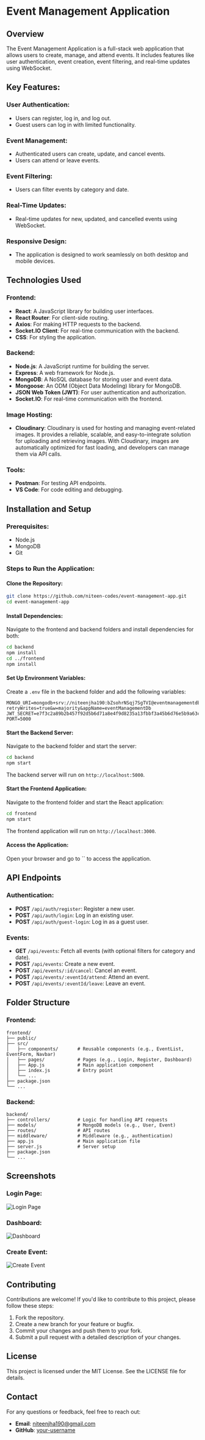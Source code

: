
# Event Management Application

## Overview
The Event Management Application is a full-stack web application that allows users to create, manage, and attend events. It includes features like user authentication, event creation, event filtering, and real-time updates using WebSocket.

## Key Features:
### User Authentication:
- Users can register, log in, and log out.
- Guest users can log in with limited functionality.

### Event Management:
- Authenticated users can create, update, and cancel events.
- Users can attend or leave events.

### Event Filtering:
- Users can filter events by category and date.

### Real-Time Updates:
- Real-time updates for new, updated, and cancelled events using WebSocket.

### Responsive Design:
- The application is designed to work seamlessly on both desktop and mobile devices.

## Technologies Used
### Frontend:
- **React**: A JavaScript library for building user interfaces.
- **React Router**: For client-side routing.
- **Axios**: For making HTTP requests to the backend.
- **Socket.IO Client**: For real-time communication with the backend.
- **CSS**: For styling the application.

### Backend:
- **Node.js**: A JavaScript runtime for building the server.
- **Express**: A web framework for Node.js.
- **MongoDB**: A NoSQL database for storing user and event data.
- **Mongoose**: An ODM (Object Data Modeling) library for MongoDB.
- **JSON Web Token (JWT)**: For user authentication and authorization.
- **Socket.IO**: For real-time communication with the frontend.

### Image Hosting:
- **Cloudinary**: Cloudinary is used for hosting and managing event-related images. It provides a reliable, scalable, and easy-to-integrate solution for uploading and retrieving images. With Cloudinary, images are automatically optimized for fast loading, and developers can manage them via API calls. 

### Tools:
- **Postman**: For testing API endpoints.
- **VS Code**: For code editing and debugging.

## Installation and Setup
### Prerequisites:
- Node.js 
- MongoDB 
- Git 

### Steps to Run the Application:
#### Clone the Repository:
```bash
git clone https://github.com/niteen-codes/event-management-app.git
cd event-management-app
```

#### Install Dependencies:
Navigate to the frontend and backend folders and install dependencies for both:
```bash
cd backend
npm install
cd ../frontend
npm install
```

#### Set Up Environment Variables:
Create a `.env` file in the backend folder and add the following variables:
```env
MONGO_URI=mongodb+srv://niteenjha190:bZsohrNSqj7SgTVI@eventmanagementdb.h9ac6.mongodb.net/?retryWrites=true&w=majority&appName=eventManagementDb
JWT_SECRET=e7f3c2a89b2b457f92d5b6d71a8e4f9d8235a13fbbf3a45b6d76e5b9a63c8a7d
PORT=5000
```

#### Start the Backend Server:
Navigate to the backend folder and start the server:
```bash
cd backend
npm start
```
The backend server will run on `http://localhost:5000`.

#### Start the Frontend Application:
Navigate to the frontend folder and start the React application:
```bash
cd frontend
npm start
```
The frontend application will run on `http://localhost:3000`.

#### Access the Application:
Open your browser and go to `` to access the application.

## API Endpoints
### Authentication:
- **POST** `/api/auth/register`: Register a new user.
- **POST** `/api/auth/login`: Log in an existing user.
- **POST** `/api/auth/guest-login`: Log in as a guest user.

### Events:
- **GET** `/api/events`: Fetch all events (with optional filters for category and date).
- **POST** `/api/events`: Create a new event.
- **POST** `/api/events/:id/cancel`: Cancel an event.
- **POST** `/api/events/:eventId/attend`: Attend an event.
- **POST** `/api/events/:eventId/leave`: Leave an event.

## Folder Structure
### Frontend:
```
frontend/
├── public/
├── src/
│   ├── components/       # Reusable components (e.g., EventList, EventForm, Navbar)
│   ├── pages/            # Pages (e.g., Login, Register, Dashboard)
│   ├── App.js            # Main application component
│   ├── index.js          # Entry point
│   └── ...
├── package.json
└── ...
```
### Backend:
```
backend/
├── controllers/          # Logic for handling API requests
├── models/               # MongoDB models (e.g., User, Event)
├── routes/               # API routes
├── middleware/           # Middleware (e.g., authentication)
├── app.js                # Main application file
├── server.js             # Server setup
├── package.json
└── ...
```

## Screenshots
### Login Page:
![Login Page](#)
### Dashboard:
![Dashboard](#)
### Create Event:
![Create Event](#)

## Contributing
Contributions are welcome! If you'd like to contribute to this project, please follow these steps:
1. Fork the repository.
2. Create a new branch for your feature or bugfix.
3. Commit your changes and push them to your fork.
4. Submit a pull request with a detailed description of your changes.

## License
This project is licensed under the MIT License. See the LICENSE file for details.

## Contact
For any questions or feedback, feel free to reach out:
- **Email**: niteenjha190@gmail.com
- **GitHub**: [your-username](https://github.com/niteen-codes)
